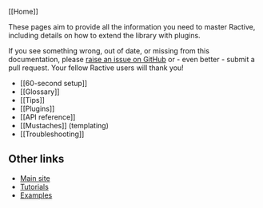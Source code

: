 [[Home]]

These pages aim to provide all the information you need to master Ractive, including details on how to extend the library with plugins.

If you see something wrong, out of date, or missing from this documentation, please [raise an issue on GitHub](https://github.com/RactiveJS/docs.ractivejs.org/issues) or - even better - submit a pull request. Your fellow Ractive users will thank you!

* [[60-second setup]]
* [[Glossary]]
* [[Tips]]
* [[Plugins]]
* [[API reference]]
* [[Mustaches]] (templating)
* [[Troubleshooting]]

Other links
-----------

* [Main site](http://ractivejs.org)
* [Tutorials](http://learn.ractivejs.org)
* [Examples](http://examples.ractivejs.org/)
